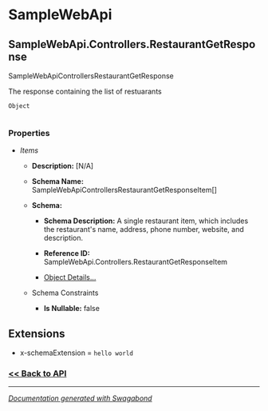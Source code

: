 
# SampleWebApi

## SampleWebApi.Controllers.RestaurantGetResponse

SampleWebApiControllersRestaurantGetResponse

The response containing the list of restuarants


`Object`

```

```

### Properties


* *Items*
    * **Description:** [N/A]
    * **Schema Name:** SampleWebApiControllersRestaurantGetResponseItem[]
    * **Schema:** 
        * **Schema Description:** A single restaurant item, which includes the restaurant's name, address, phone number, website, and description.
 
        * **Reference ID:** SampleWebApi.Controllers.RestaurantGetResponseItem
        * [Object Details...](../schema/SampleWebApiControllersRestaurantGetResponseItem.md)
    
    * Schema Constraints
        * **Is Nullable:** false




## Extensions
* x-schemaExtension = `hello world`


### [<< Back to API](../SampleWebApi.Readme.md)

*** 

*[Documentation generated with Swagabond](https://github.com/jordanbleu/swagabond)*

